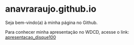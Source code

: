 # anavraraujo.github.io

Seja bem-vindo(a) à minha página no Github.

Para conhecer minha apresentação no WDCD, acesse o link:
[apresentacao_disque100](https://anavraraujo.github.io/apresentacao_disque100_wdcd/#/title-slide)
